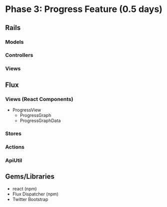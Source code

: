 # Phase 3: Progress Feature (0.5 days)

## Rails
### Models


### Controllers

### Views


## Flux
### Views (React Components)
* ProgressView
  - ProgressGraph
  - ProgressGraphData

### Stores


### Actions


### ApiUtil


## Gems/Libraries
* react (npm)
* Flux Dispatcher (npm)
* Twitter Bootstrap
